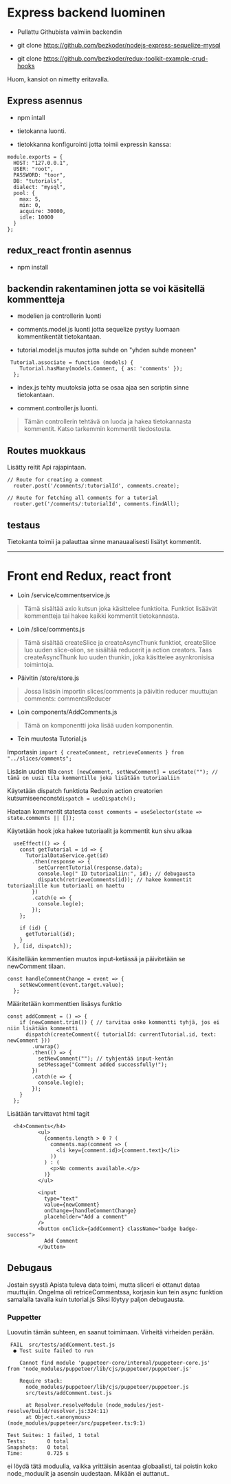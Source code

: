 # Express backend luominen

- Pullattu Githubista valmiin backendin

- git clone https://github.com/bezkoder/nodejs-express-sequelize-mysql

- git clone https://github.com/bezkoder/redux-toolkit-example-crud-hooks

Huom, kansiot on nimetty eritavalla.


## Express asennus

- npm intall

- tietokanna luonti.

- tietokkanna konfigurointi jotta toimii expressin kanssa:

```
module.exports = {
  HOST: "127.0.0.1",
  USER: "root",
  PASSWORD: "toor",
  DB: "tutorials",
  dialect: "mysql",
  pool: {
    max: 5,
    min: 0,
    acquire: 30000,
    idle: 10000
  }
};
```


## redux_react frontin asennus

- npm install


## backendin rakentaminen jotta se voi käsitellä kommentteja

- modelien ja controllerin luonti

- comments.model.js luonti jotta sequelize pystyy luomaan kommentikentät tietokantaan.
- tutorial.model.js muutos jotta suhde on "yhden suhde moneen"

```
 Tutorial.associate = function (models) {
    Tutorial.hasMany(models.Comment, { as: 'comments' });
  };
```

- index.js tehty muutoksia jotta se osaa ajaa sen scriptin sinne tietokantaan.


- comment.controller.js luonti.

> Tämän controllerin tehtävä on luoda ja hakea tietokannasta kommentit.
> Katso tarkemmin kommentit tiedostosta.



## Routes muokkaus


Lisätty reitit Api rajapintaan.

```
// Route for creating a comment
  router.post('/comments/:tutorialId', comments.create);

// Route for fetching all comments for a tutorial
  router.get('/comments/:tutorialId', comments.findAll);
```



## testaus

Tietokanta toimii ja palauttaa sinne manauaalisesti lisätyt kommentit.



---




# Front end Redux, react front

- Loin /service/commentservice.js

> Tämä sisältää axio kutsun joka käsittelee funktioita.
> Funktiot lisäävät kommentteja tai hakee kaikki kommentit tietokannasta.

- Loin /slice/comments.js

> Tämä sisältää createSlice ja  createAsyncThunk funktiot, createSlice luo uuden slice-olion, se sisältää reducerit ja action creators. Taas createAsyncThunk luo uuden thunkin, joka käsittelee asynkronisisa toimintoja.

- Päivitin /store/store.js

> Jossa lisäsin importin slices/comments ja päivitin reducer muuttujan 
> comments: commentsReducer



- Loin components/AddComments.js

> Tämä on komponentti joka lisää uuden komponentin.

- Tein muutosta Tutorial.js

Importasin `import { createComment, retrieveComments } from "../slices/comments"; `

Lisäsin uuden tila   `const [newComment, setNewComment] = useState(""); // tämä on uusi tila kommentille joka lisätään tutoriaaliin`

Käytetään dispatch funktiota Reduxin action creatorien kutsumiseenconst`dispatch = useDispatch();`

Haetaan kommentit statesta `const comments = useSelector(state => state.comments || []);` 

Käytetään hook joka hakee tutoriaalit ja kommentit kun sivu alkaa

```
  useEffect(() => {
    const getTutorial = id => {
      TutorialDataService.get(id)
        .then(response => {
          setCurrentTutorial(response.data);
          console.log(" ID tutoriaaliin:", id); // debugausta
          dispatch(retrieveComments(id)); // hakee kommentit tutoriaalille kun tutoriaali on haettu
        })
        .catch(e => {
          console.log(e);
        });
    };
  
    if (id) {
      getTutorial(id);
    }
  }, [id, dispatch]);
```


Käsitellään kemmentien muutos input-ketässä ja päivitetään se newComment tilaan. 

```
const handleCommentChange = event => {
    setNewComment(event.target.value); 
  };
```


Määritetään kommenttien lisäsys funktio

```
const addComment = () => {
    if (newComment.trim()) { // tarvitaa onko kommentti tyhjä, jos ei niin lisätään kommentti
      dispatch(createComment({ tutorialId: currentTutorial.id, text: newComment }))
        .unwrap()
        .then(() => {
          setNewComment(""); // tyhjentää input-kentän
          setMessage("Comment added successfully!");
        })
        .catch(e => {
          console.log(e);
        });
    }
  };
```


  Lisätään tarvittavat html tagit

```
  <h4>Comments</h4>
          <ul>
            {comments.length > 0 ? (
              comments.map(comment => (
                <li key={comment.id}>{comment.text}</li>
              ))
            ) : (
              <p>No comments available.</p>
            )}
          </ul>

          <input
            type="text"
            value={newComment}
            onChange={handleCommentChange}
            placeholder="Add a comment"
          />
          <button onClick={addComment} className="badge badge-success">
            Add Comment
          </button>
```


## Debugaus

Jostain syystä Apista tuleva data toimi, mutta sliceri ei ottanut dataa muuttujiin.
Ongelma oli retriceCommentssa, korjasin kun tein async funktion samalalla tavalla kuin tutorial.js
Siksi löytyy paljon debugausta.


### Puppetter

Luovutin tämän suhteen, en saanut toimimaan. Virheitä virheiden perään. 
```
 FAIL  src/tests/addComment.test.js
  ● Test suite failed to run

    Cannot find module 'puppeteer-core/internal/puppeteer-core.js' from 'node_modules/puppeteer/lib/cjs/puppeteer/puppeteer.js'

    Require stack:
      node_modules/puppeteer/lib/cjs/puppeteer/puppeteer.js
      src/tests/addComment.test.js

      at Resolver.resolveModule (node_modules/jest-resolve/build/resolver.js:324:11)
      at Object.<anonymous> (node_modules/puppeteer/src/puppeteer.ts:9:1)

Test Suites: 1 failed, 1 total
Tests:       0 total
Snapshots:   0 total
Time:        0.725 s
```

ei löydä tätä moduulia, vaikka yrittäisin asentaa globaalisti, tai poistin koko node_moduulit ja asensin uudestaan. Mikään ei auttanut..

